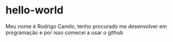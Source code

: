 # hello-world
Meu nome é Rodrigo Camilo, tenho procurado me desenvolver em programação e por isso comecei a usar o github
